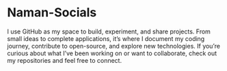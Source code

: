 # Naman-Socials
I use GitHub as my space to build, experiment, and share projects. From small ideas to complete applications, it’s where I document my coding journey, contribute to open-source, and explore new technologies. If you’re curious about what I’ve been working on or want to collaborate, check out my repositories and feel free to connect.
